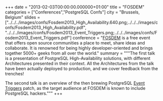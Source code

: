 +++
date = "2013-02-03T00:00:00.000000+01:00"
title = "FOSDEM"
categories = ["Conferences","PostgreSQL Confs"]
city = "Brussels, Belgium"
slides = ["../../../images/confs/Fosdem2013_High_Availability.640.png;../../../images/confs/Fosdem2013_High_Availability.pdf",
          "../../../images/confs/Fosdem2013_Event_Triggers.png;../../../images/confs/Fosdem2013_Event_Triggers.pdf"]
conference = "[FOSDEM](https://archive.fosdem.org/2013/) is a free event that offers open source communities a place to meet, share ideas and collaborate. It is renowned for being highly developer-oriented and brings together 5000+ geeks from all over the world."
summary = """The first talk is a presentation of PostgreSQL High-Availability solutions, with different Architectures presented in their context. All the Architectures from the talk have been actually deployed to production, and we cover feedback from the trenches!

The second talk is an overview of the then brewing PostgreSQL [Event Triggers](https://www.postgresql.org/docs/current/static/event-triggers.html) patch, as the target audience at FOSDEM is known to include PostgreSQL hackers."""
+++

